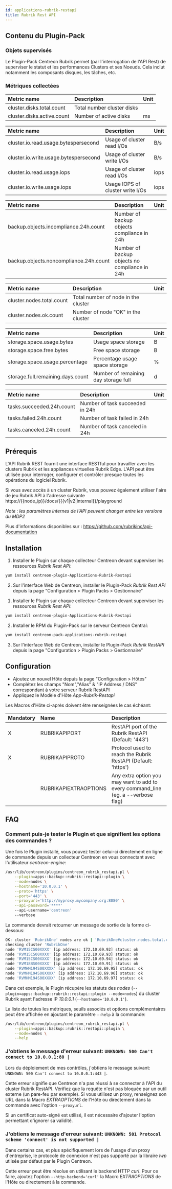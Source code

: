 ```yaml
---
id: applications-rubrik-restapi
title: Rubrik Rest API
---
```


## Contenu du Plugin-Pack

### Objets supervisés

Le Plugin-Pack Centreon Rubrik permet (par l'interrogation de l'API Rest) de superviser 
le statut et les performances Clusters et ses Noeuds. Cela inclut notamment les composants 
disques, les tâches, etc.

### Métriques collectées

<!--DOCUSAURUS_CODE_TABS-->

<!--Disk-->

| Metric name                                          | Description                                      | Unit |
|:---------------------------------------------------- |:------------------------------------------------ |:---- |
| cluster.disks.total.count                            | Total number cluster disks                       |      |
| cluster.disks.active.count                           | Number of active disks                           | ms   |

<!--Cluster-->

| Metric name                                          | Description                                      | Unit |
|:---------------------------------------------------- |:------------------------------------------------ |:---- |
| cluster.io.read.usage.bytespersecond                 | Usage of cluster read I/Os                       | B/s  |
| cluster.io.write.usage.bytespersecond                | Usage of cluster write I/Os                      | B/s  |
| cluster.io.read.usage.iops                           | Usage of cluster read I/Os                       | iops |
| cluster.io.write.usage.iops                          | Usage IOPS of cluster write I/Os                 | iops |

<!--Compliance-->

| Metric name                                          | Description                                      | Unit |
|:---------------------------------------------------- |:------------------------------------------------ |:---- |
| backup.objects.incompliance.24h.count                | Number of backup objects compliance in 24h       |      |
| backup.objects.noncompliance.24h.count               | Number of backup objects no compliance in 24h    |      |

<!--Node-->

| Metric name                                          | Description                                      | Unit |
|:---------------------------------------------------- |:------------------------------------------------ |:---- |
| cluster.nodes.total.count                            | Total number of node in the cluster              |      |
| cluster.nodes.ok.count                               | Number of node "OK" in the cluster               |      |

<!--Storage-->

| Metric name                                          | Description                                      | Unit |
|:---------------------------------------------------- |:------------------------------------------------ |:---- |
| storage.space.usage.bytes                            | Usage space storage                              | B    |
| storage.space.free.bytes                             | Free space storage                               | B    |
| storage.space.usage.percentage                       | Percentage usage space storage                   | %    |
| storage.full.remaining.days.count                    | Number of remaining day storage full             | d    |

<!--Task-->

| Metric name                                          | Description                                      | Unit |
|:---------------------------------------------------- |:------------------------------------------------ |:---- |
| tasks.succeeded.24h.count                            | Number of task succeeded in 24h                  |      |
| tasks.failed.24h.count                               | Number of task failed in 24h                     |      |
| tasks.canceled.24h.count                             | Number of task canceled in 24h                   |      |

<!--END_DOCUSAURUS_CODE_TABS-->

## Prérequis

L'API Rubrik REST fournit une interface RESTful pour travailler avec les clusters Rubrik et les appliances virtuelles Rubrik Edge. 
L'API peut être utilisée pour interroger, configurer et contrôler presque toutes les opérations du logiciel Rubrik.

Si vous avez accès à un cluster Rubrik, vous pouvez également utiliser l'aire de jeu Rubrik API à l'adresse suivante
https://{{node_ip}}/docs/{{{v1|v2|internal}}/playground

_Note : les paramètres internes de l'API peuvent changer entre les versions du MDP2_

Plus d'informations disponibles sur : https://github.com/rubrikinc/api-documentation

## Installation

<!--DOCUSAURUS_CODE_TABS-->

<!--Online IMP Licence & IT-100 Editions-->

1. Installer le Plugin sur chaque collecteur Centreon devant superviser les ressources *Rubrik Rest API*:

```bash
yum install centreon-plugin-Applications-Rubrik-Restapi
```

2. Sur l'interface Web de Centreon, installer le Plugin-Pack *Rubrik Rest API*
depuis la page "Configuration > Plugin Packs > Gestionnaire"

<!--Offline IMP License-->

1. Installer le Plugin sur chaque collecteur Centreon devant superviser les ressources *Rubrik Rest API*:

```bash
yum install centreon-plugin-Applications-Rubrik-Restapi
```

2. Installer le RPM du Plugin-Pack sur le serveur Centreon Central:

```bash
yum install centreon-pack-applications-rubrik-restapi
```

3. Sur l'interface Web de Centreon, installer le Plugin-Pack *Rubrik RestAPI*
depuis la page "Configuration > Plugin Packs > Gestionnaire"

## Configuration

* Ajoutez un nouvel Hôte depuis la page "Configuration > Hôtes"
* Complétez les champs "Nom","Alias" & "IP Address / DNS" correspondant à votre serveur Rubrik RestAPI
* Appliquez le Modèle d'Hôte *App-Rubrik-Restapi*

Les Macros d'Hôte ci-après doivent être renseignées le cas échéant:

| Mandatory | Name                       | Description                                                                        |
|:----------|:-------------------------- |:-----------------------------------------------------------------------------------|
| X         | RUBRIKAPIPORT              | RestAPI port of the Rubrik RestAPI (Default: '443')                                |
| X         | RUBRIKAPIPROTO             | Protocol used to reach the Rubrik RestAPI (Default: 'https')                       |
|           | RUBRIKAPIEXTRAOPTIONS      | Any extra option you may want to add to every command\_line (eg. a --verbose flag) |

## FAQ

### Comment puis-je tester le Plugin et que signifient les options des commandes ?

Une fois le Plugin installé, vous pouvez tester celui-ci directement en ligne de commande
depuis un collecteur Centreon en vous connectant avec l'utilisateur *centreon-engine*:

```bash
/usr/lib/centreon/plugins/centreon_rubrik_restapi.pl \
    --plugin=apps::backup::rubrik::restapi::plugin \
    --mode=nodes \
    --hostname='10.0.0.1' \
    --proto='https' \
    --port='443' \
    --proxyurl='http://myproxy.mycompany.org:8080' \
    --api-password='****'
	--api-username='centreon'
    --verbose
```

La commande devrait retourner un message de sortie de la forme ci-dessous:

```bash
OK: cluster 'RubrikOne' nodes are ok | 'RubrikOne#cluster.nodes.total.count'=7;;;0; 'RubrikOne#cluster.nodes.ok.count'=7;;;0;7
checking cluster 'RubrikOne'
node 'RVM15CS00XXXX' [ip address: 172.10.69.92] status: ok
node 'RVM15CS00XXXX' [ip address: 172.10.69.93] status: ok
node 'RVM15CS00XXXX' [ip address: 172.10.69.94] status: ok
node 'RVM18BS00XXXX' [ip address: 172.10.69.91] status: ok
node 'RVMHM194S00XXXX' [ip address: 172.10.69.95] status: ok
node 'RVMHM194S00XXXX' [ip address: 172.10.69.96] status: ok
node 'RVMHM194S00XXXX' [ip address: 172.10.69.97] status: ok
```

Dans cet exemple, le Plugin récupère les statuts des *nodes* (```--plugin=apps::backup::rubrik::restapi::plugin --mode=nodes```)
du cluster Rubrik ayant l'adresse IP *10.0.0.1* (```--hostname='10.0.0.1'```).

La liste de toutes les métriques, seuils associés et options complémentaires peut être affichée
en ajoutant le paramètre ```--help``` à la commande:

```bash
/usr/lib/centreon/plugins/centreon_rubrik_restapi.pl \
    --plugin=apps::backup::rubrik::restapi::plugin \
    --mode=nodes \
    --help
```

### J'obtiens le message d'erreur suivant: ```UNKNOWN: 500 Can't connect to 10.0.0.1:80 |```

Lors du déploiement de mes contrôles, j'obtiens le message suivant: ```UNKNOWN: 500 Can't connect to 10.0.0.1:443 |```.

Cette erreur signifie que Centreon n'a pas réussi à se connecter à l'API du cluster Rubrik RestAPI.
Vérifiez que la requête n'est pas bloquée par un outil externe
(un pare-feu par exemple). Si vous utilisez un proxy, renseignez son URL dans
la Macro *EXTRAOPTIONS* de l'Hôte ou directement dans la
commande avec l'option ```--proxyurl```.

Si un certificat auto-signé est utilisé, il est nécessaire d'ajouter l'option permettant d'ignorer 
sa validité.

### J'obtiens le message d'erreur suivant: ```UNKNOWN: 501 Protocol scheme 'connect' is not supported |```

Dans certains cas, et plus spécifiquement lors de l'usage d'un proxy
d'entreprise, le protocole de connexion n'est pas supporté par la libraire *lwp*
utlisée par défaut par le Plugin Centreon.

Cette erreur peut être résolue en utilisant le backend HTTP *curl*.
Pour ce faire, ajoutez l'option ```--http-backend='curl'``` la Macro *EXTRAOPTIONS* de l'Hôte ou directement à la commande.